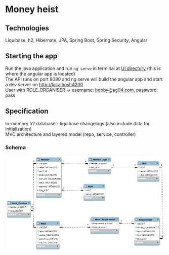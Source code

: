 # Money heist

## Technologies
Liquibase, h2, Hibernate, JPA, Spring Boot, Spring Security, Angular

## Starting the app
Run the java application and run `ng serve` in terminal at [UI directory](src/main/UI) (this is where the angular app is located)  
The API runs on port 8080 and ng serve will build the angular app and start a dev server on [http://localhost:4200](http://localhost:4200)  
User with ROLE_ORGANISER -> username: bobby@ag04.com, password: pass

## Specification
In-memory h2 database - liquibase changelogs (also include data for initialization)  
MVC architecture and layered model (repo, service, controller)

### Schema
![moneyheistdb](src/main/resources/data/schema.png)
